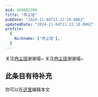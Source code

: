 ```yaml
---
mid: 488082206
title: "冉尘瑶"
pubDate: "2024-11-04T11:22:10.086Z"
updatedDate: "2024-11-04T11:22:10.086Z"
profile:
  {
    Nickname: ["冉尘瑶"],
  }
---
```


关注[冉尘瑶](https://space.bilibili.com/488082206)谢谢喵~ 关注[冉尘瑶](https://space.bilibili.com/488082206)谢谢喵~

## 此条目有待补充
你可以在[这里](https://github.com/Yuhanawa/VTuber.ICU/edit/master/src/content/v/冉尘瑶/index.md)编辑本文
